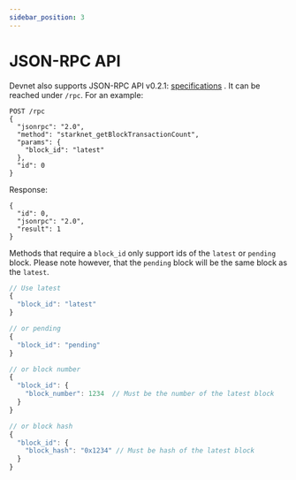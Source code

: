 ```yaml
---
sidebar_position: 3
---
```


# JSON-RPC API

Devnet also supports JSON-RPC API v0.2.1: [specifications](https://github.com/starkware-libs/starknet-specs/releases/tag/v0.2.1) . It can be reached under `/rpc`. For an example:

```
POST /rpc
{
  "jsonrpc": "2.0",
  "method": "starknet_getBlockTransactionCount",
  "params": {
    "block_id": "latest"
  },
  "id": 0
}
```

Response:

```
{
  "id": 0,
  "jsonrpc": "2.0",
  "result": 1
}
```

Methods that require a `block_id` only support ids of the `latest` or `pending` block.
Please note however, that the `pending` block will be the same block as the `latest`.

```js
// Use latest
{
  "block_id": "latest"
}

// or pending
{
  "block_id": "pending"
}

// or block number
{
  "block_id": {
    "block_number": 1234  // Must be the number of the latest block
  }
}

// or block hash
{
  "block_id": {
    "block_hash": "0x1234" // Must be hash of the latest block
  }
}
```
